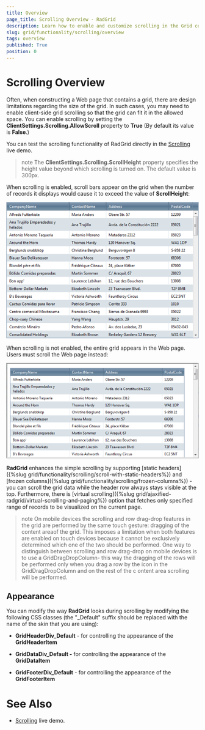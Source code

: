 ```yaml
---
title: Overview
page_title: Scrolling Overview - RadGrid
description: Learn how to enable and customize scrolling in the Grid control for managing large datasets efficiently.
slug: grid/functionality/scrolling/overview
tags: overview
published: True
position: 0
---
```


# Scrolling Overview



Often, when constructing a Web page that contains a grid, there are design limitations regarding the size of the grid. In such cases, you may need to enable client-side grid scrolling so that the grid can fit it in the allowed space. You can enable scrolling by setting the **ClientSettings.Scrolling.AllowScroll** property to **True** (By default its value is **False**.) 

You can test the scrolling functionality of RadGrid directly in the [Scrolling](https://demos.telerik.com/aspnet-ajax/grid/examples/functionality/scrolling/scrolling/defaultcs.aspx) live demo.

>note The **ClientSettings.Scrolling.ScrollHeight** property specifies the height value beyond which scrolling is turned on. The default value is 300px.
>


When scrolling is enabled, scroll bars appear on the grid when the number of records it displays would cause it to exceed the value of **ScrollHeight**:

![](images/grd_Scrolling_enabled.png)

When scrolling is not enabled, the entire grid appears in the Web page. Users must scroll the Web page instead:

![Scrolling disabled](images/grd_Scrolling_false.png)

**RadGrid** enhances the simple scrolling by supporting [static headers]({%slug grid/functionality/scrolling/scroll-with-static-headers%}) and [frozen columns]({%slug grid/functionality/scrolling/frozen-columns%}) - you can scroll the grid data while the header row always stays visible at the top. Furthermore, there is [virtual scrolling]({%slug grid/ajaxified-radgrid/virtual-scrolling-and-paging%}) option that fetches only specified range of records to be visualized on the current page.

>note On mobile devices the scrolling and row drag-drop features in the grid are performed by the same touch gesture: dragging of the content areaof the grid. This imposes a limitation when both features are enabled on touch devices because it cannot be exclusively determined which one of the two should be performed. One way to distinguish between scrolling and row drag-drop on mobile devices is to use a GridDragDropColumn- this way the dragging of the rows will be performed only when you drag a row by the icon in the GridDragDropColumn and on the rest of the c ontent area scrolling will be performed.
>


## Appearance

You can modify the way **RadGrid** looks during scrolling by modifying the following CSS classes (the "_Default" suffix should be replaced with the name of the skin that you are using):

* **GridHeaderDiv_Default** - for controlling the appearance of the **GridHeaderItem**

* **GridDataDiv_Default -** for controlling the appearance of the **GridDataItem**

* **GridFooterDiv_Default** - for controlling the appearance of the **GridFooterItem**


# See Also

 * [Scrolling](https://demos.telerik.com/aspnet-ajax/grid/examples/functionality/scrolling/scrolling/defaultcs.aspx) live demo.


   
